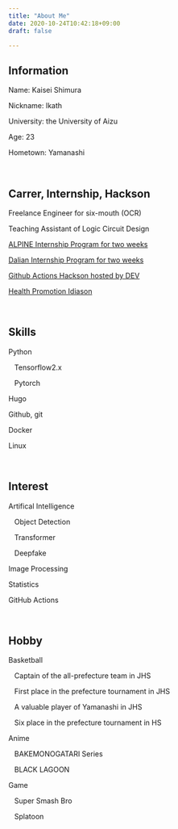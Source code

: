 ```yaml
---
title: "About Me"
date: 2020-10-24T10:42:18+09:00
draft: false

---
```


## Information

Name: Kaisei Shimura

Nickname: Ikath

University: the University of Aizu

Age: 23

Hometown: Yamanashi

​     

## Carrer, Internship, Hackson

Freelance Engineer for six-mouth (OCR)

Teaching Assistant of Logic Circuit Design

[ALPINE Internship Program for two weeks](https://www.u-aizu.ac.jp/sgu/program/internship/)

[Dalian Internship Program for two weeks](https://www.u-aizu.ac.jp/sgu/program/internship/)

[Github Actions Hackson hosted by DEV](https://dev.to/peaceiris/suggest-related-links-action-35jc)

[Health Promotion Idiason](https://www.u-aizu.ac.jp/events/post-151.html)

​      

## Skills

Python

 &nbsp;&nbsp; Tensorflow2.x

 &nbsp;&nbsp; Pytorch

Hugo

Github, git

Docker

Linux

​     

## Interest

Artifical Intelligence

 &nbsp;&nbsp; Object Detection

 &nbsp;&nbsp; Transformer

 &nbsp;&nbsp; Deepfake

Image Processing

Statistics

GitHub Actions

​        

## Hobby

Basketball

 &nbsp;&nbsp; Captain of the all-prefecture team in JHS

 &nbsp;&nbsp; First place in the prefecture tournament in JHS

&nbsp;&nbsp; A valuable player of Yamanashi in JHS

 &nbsp;&nbsp; Six place in the prefecture tournament in HS

Anime

 &nbsp;&nbsp; BAKEMONOGATARI Series

&nbsp;&nbsp; BLACK LAGOON

Game

 &nbsp;&nbsp; Super Smash Bro

&nbsp;&nbsp; Splatoon

